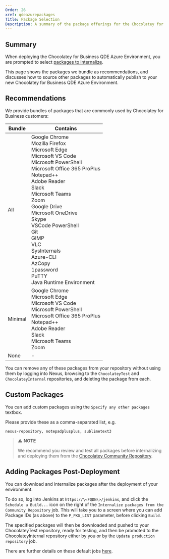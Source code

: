 ```yaml
---
Order: 26
xref: qdeazurepackages
Title: Package Selection
Description: A summary of the package offerings for the Chocolatey for Business QDE Azure Environment
---
```


## Summary

When deploying the Chocolatey for Business QDE Azure Environment, you are prompted to select [packages to internalize](xref:qdeazure#internalize-packages).  

This page shows the packages we bundle as recommendations, and discusses how to source other packages to automatically publish to your new Chocolatey for Business QDE Azure Environment.

## Recommendations

We provide bundles of packages that are commonly used by Chocolatey for Business customers:

| Bundle  | Contains                                                          |
| ------- | ----------------------------------------------------------------- |
| All     | Google Chrome<br>Mozilla Firefox<br>Microsoft Edge<br>Microsoft VS Code<br>Microsoft PowerShell<br>Microsoft Office 365 ProPlus<br>Notepad++<br>Adobe Reader<br>Slack<br>Microsoft Teams<br>Zoom<br>Google Drive<br>Microsoft OneDrive<br>Skype<br>VSCode PowerShell<br>Git<br>GIMP<br>VLC<br>SysInternals<br>Azure-CLI<br>AzCopy<br>1password<br>PuTTY<br>Java Runtime Environment |
| Minimal | Google Chrome<br>Microsoft Edge<br>Microsoft VS Code<br>Microsoft PowerShell<br>Microsoft Office 365 ProPlus<br>Notepad++<br>Adobe Reader<br>Slack<br>Microsoft Teams<br>Zoom |
| None    | -                                                                 |

You can remove any of these packages from your repository without using them by logging into Nexus, browsing to the `ChocolateyTest` and `ChocolateyInternal` repositories, and deleting the package from each.

## Custom Packages

You can add custom packages using the `Specify any other packages` textbox.

Please provide these as a comma-separated list, e.g.

```text
nexus-repository, notepadplusplus, sublimetext3
```

> :warning: **NOTE**
>
> We recommend you review and test all packages before internalizing and deploying them from the [Chocolatey Community Repository](https://community.chocolatey.org/packages).

## Adding Packages Post-Deployment

You can download and internalize packages after the deployment of your environment.

To do so, log into Jenkins at `https://\<FQDN\>/jenkins`, and click the `Schedule a Build...` icon on the right of the `Internalize packages from the Community Repository` job. This will take you to a screen where you can add Package IDs (as above) to the `P_PKG_LIST` parameter, before clicking `Build`.

The specified packages will then be downloaded and pushed to your ChocolateyTest repository, ready for testing, and then be promoted to the ChocolateyInternal repository either by you or by the `Update production repository` job.

There are further details on these default jobs [here](xref:automate-package-internalization#create-jenkins-jobs).
